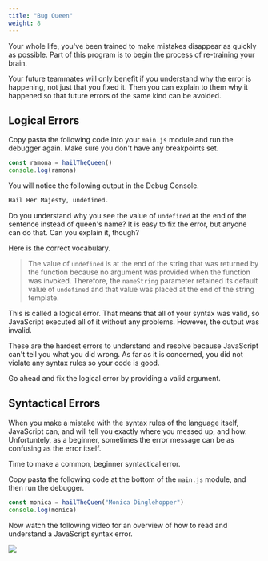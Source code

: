 ```yaml
---
title: "Bug Queen"
weight: 8
---
```


Your whole life, you've been trained to make mistakes disappear as quickly as possible. Part of this program is to begin the process of re-training your brain.

Your future teammates will only benefit if you understand why the error is happening, not just that you fixed it. Then you can explain to them why it happened so that future errors of the same kind can be avoided.

## Logical Errors

Copy pasta the following code into your `main.js` module and run the debugger again. Make sure you don't have any breakpoints set.

```js
const ramona = hailTheQueen()
console.log(ramona)
```

You will notice the following output in the Debug Console.

```sh
Hail Her Majesty, undefined.
```

Do you understand why you see the value of `undefined` at the end of the sentence instead of queen's name? It is easy to fix the error, but anyone can do that. Can you explain it, though?

Here is the correct vocabulary.

> The value of `undefined` is at the end of the string that was returned by the function because no argument was provided when the function was invoked. Therefore, the `nameString` parameter retained its default value of `undefined` and that value was placed at the end of the string template.

This is called a logical error. That means that all of your syntax was valid, so JavaScript executed all of it without any problems. However, the output was invalid.

These are the hardest errors to understand and resolve because JavaScript can't tell you what you did wrong. As far as it is concerned, you did not violate any syntax rules so your code is good.

Go ahead and fix the logical error by providing a valid argument.

## Syntactical Errors

When you make a mistake with the syntax rules of the language itself, JavaScript can, and will tell you exactly where you messed up, and how. Unfortuntely, as a beginner, sometimes the error message can be as confusing as the error itself.

Time to make a common, beginner syntactical error.

Copy pasta the following code at the bottom of the `main.js` module, and then run the debugger.

```js
const monica = hailTheQuen("Monica Dinglehopper")
console.log(monica)
```

Now watch the following video for an overview of how to read and understand a JavaScript syntax error.

<a href="https://watch.screencastify.com/v/cN8Vw8dWNvwb4L2avTq8" target="_blank" rel="noopener"><img src="../../../../images/video-play-icon.gif" class="videoButton" /></a>

